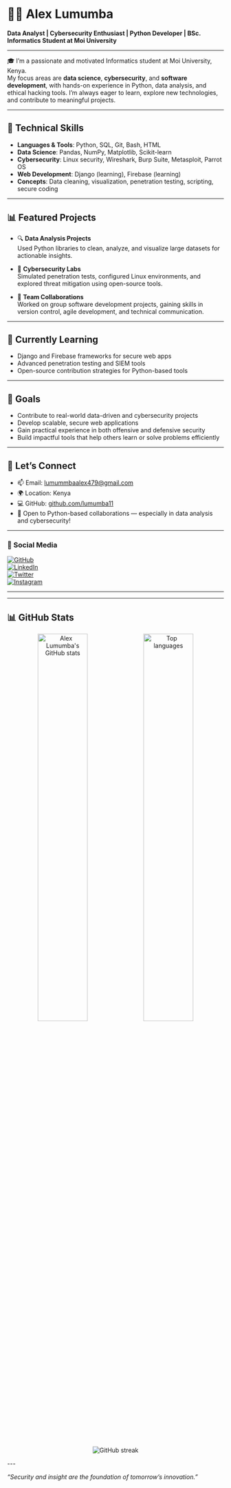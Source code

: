 # 👨‍💻 Alex Lumumba

**Data Analyst | Cybersecurity Enthusiast | Python Developer | BSc. Informatics Student at Moi University**

---

🎓 I’m a passionate and motivated Informatics student at Moi University, Kenya.  
My focus areas are **data science**, **cybersecurity**, and **software development**, with hands-on experience in Python, data analysis, and ethical hacking tools. I’m always eager to learn, explore new technologies, and contribute to meaningful projects.

---

## 🧠 Technical Skills

- **Languages & Tools**: Python, SQL, Git, Bash, HTML
- **Data Science**: Pandas, NumPy, Matplotlib, Scikit-learn
- **Cybersecurity**: Linux security, Wireshark, Burp Suite, Metasploit, Parrot OS
- **Web Development**: Django (learning), Firebase (learning)
- **Concepts**: Data cleaning, visualization, penetration testing, scripting, secure coding

---

## 📊 Featured Projects

- 🔍 **Data Analysis Projects**  
  Used Python libraries to clean, analyze, and visualize large datasets for actionable insights.

- 🔐 **Cybersecurity Labs**  
  Simulated penetration tests, configured Linux environments, and explored threat mitigation using open-source tools.

- 🤝 **Team Collaborations**  
  Worked on group software development projects, gaining skills in version control, agile development, and technical communication.

---

## 🌱 Currently Learning

- Django and Firebase frameworks for secure web apps  
- Advanced penetration testing and SIEM tools  
- Open-source contribution strategies for Python-based tools

---

## 🎯 Goals

- Contribute to real-world data-driven and cybersecurity projects  
- Develop scalable, secure web applications  
- Gain practical experience in both offensive and defensive security  
- Build impactful tools that help others learn or solve problems efficiently

---

## 🤝 Let’s Connect

- 📫 Email: [lumummbaalex479@gmail.com](mailto:lumummbaalex479@gmail.com)  
- 🌍 Location: Kenya  
- 💻 GitHub: [github.com/lumumba11](https://github.com/lumumba11)  
- 💬 Open to Python-based collaborations — especially in data analysis and cybersecurity!

---

### 🔗 Social Media

[![GitHub](https://img.shields.io/badge/GitHub-000?style=for-the-badge&logo=github&logoColor=white)](https://github.com/lumumba11)  
[![LinkedIn](https://img.shields.io/badge/LinkedIn-0077B5?style=for-the-badge&logo=linkedin&logoColor=white)](https://www.linkedin.com/in/Lumumba-Alex)  
[![Twitter](https://img.shields.io/badge/X-000000?style=for-the-badge&logo=twitter&logoColor=white)](https://twitter.com/packethunter254)  
[![Instagram](https://img.shields.io/badge/Instagram-E4405F?style=for-the-badge&logo=instagram&logoColor=white)](https://instagram.com/ghostpacket254)  

---
---

## 📊 GitHub Stats

<p align="center">
  <img src="https://github-readme-stats.vercel.app/api?username=lumumba11&show_icons=true&theme=radical" alt="Alex Lumumba's GitHub stats" width="48%" />
  <img src="https://github-readme-stats.vercel.app/api/top-langs/?username=lumumba11&layout=compact&theme=radical" alt="Top languages" width="48%" />
</p>

<p align="center">
  <img src="https://github-readme-streak-stats.herokuapp.com/?user=lumumba11&theme=radical" alt="GitHub streak" />
</p>
---

_“Security and insight are the foundation of tomorrow’s innovation.”_
